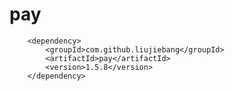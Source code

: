 # pay
		
        <dependency>
            <groupId>com.github.liujiebang</groupId>
            <artifactId>pay</artifactId>
            <version>1.5.8</version>
        </dependency>
        

